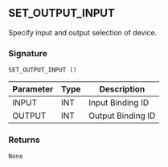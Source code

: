 ## SET\_OUTPUT\_INPUT

Specify input and output selection of device.


### Signature

`SET_OUTPUT_INPUT ()`


| Parameter | Type | Description       |
| --------- | ---- | ----------------- |
| INPUT     | INT  | Input Binding ID  |
| OUTPUT    | INT  | Output Binding ID |



### Returns

`None`
